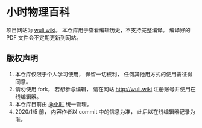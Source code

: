 # 小时物理百科
项目网站为 [wuli.wiki](http://wuli.wiki)。 本仓库用于查看编辑历史，不支持完整编译。 编译好的 PDF 文件会不定期更新到网站。

## 版权声明
1. 本仓库仅限于个人学习使用， 保留一切权利， 任何其他用方式的使用需征得同意。
2. 请勿使用 fork， 若想参与编辑， 请在网站 http://wuli.wiki 注册账号并使用在线编辑器。
3. 本仓库目前由 [@小时](https://www.zhihu.com/people/MacroUniverse/activities) 统一管理。
4. 2020/1/5 前， 内容作者以 commit 中的信息为准， 此后以在线编辑器记录为准。
